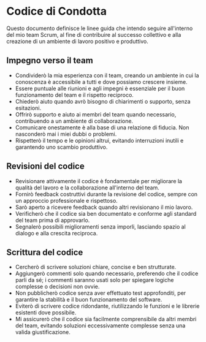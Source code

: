 # Codice di Condotta

Questo documento definisce le linee guida che intendo seguire all'interno del mio team Scrum, al fine di contribuire al successo collettivo e alla creazione di un ambiente di lavoro positivo e produttivo.

## Impegno verso il team
- Condividerò la mia esperienza con il team, creando un ambiente in cui la conoscenza è accessibile a tutti e dove possiamo crescere insieme.
- Essere puntuale alle riunioni e agli impegni è essenziale per il buon funzionamento del team e il rispetto reciproco.
- Chiederò aiuto quando avrò bisogno di chiarimenti o supporto, senza esitazioni.
- Offrirò supporto e aiuto ai membri del team quando necessario, contribuendo a un ambiente di collaborazione.
- Comunicare onestamente è alla base di una relazione di fiducia. Non nasconderò mai i miei dubbi o problemi.
- Rispetterò il tempo e le opinioni altrui, evitando interruzioni inutili e garantendo uno scambio produttivo.

## Revisioni del codice
- Revisionare attivamente il codice è fondamentale per migliorare la qualità del lavoro e la collaborazione all'interno del team.
- Fornirò feedback costruttivi durante la revisione del codice, sempre con un approccio professionale e rispettoso.
- Sarò aperto a ricevere feedback quando altri revisionano il mio lavoro.
- Verificherò che il codice sia ben documentato e conforme agli standard del team prima di approvarlo.
- Segnalerò possibili miglioramenti senza imporli, lasciando spazio al dialogo e alla crescita reciproca.
  
## Scrittura del codice
- Cercherò di scrivere soluzioni chiare, concise e ben strutturate.
- Aggiungerò commenti solo quando necessario, preferendo che il codice parli da sé; i commenti saranno usati solo per spiegare logiche complesse o decisioni non ovvie.
- Non pubblicherò codice senza aver effettuato test approfonditi, per garantire la stabilità e il buon funzionamento del software.
- Eviterò di scrivere codice ridondante, riutilizzando le funzioni e le librerie esistenti dove possibile.
- Mi assicurerò che il codice sia facilmente comprensibile da altri membri del team, evitando soluzioni eccessivamente complesse senza una valida giustificazione.


